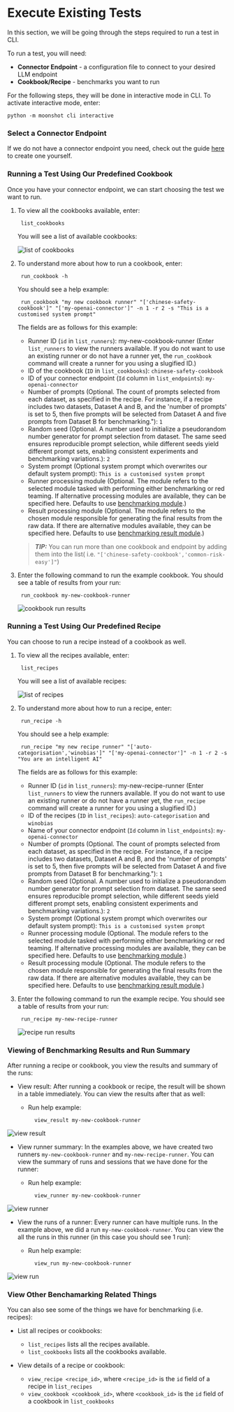 # Execute Existing Tests
In this section, we will be going through the steps required to run a test in CLI.

To run a test, you will need:

- **Connector Endpoint** - a configuration file to connect to your desired LLM endpoint
- **Cookbook/Recipe** - benchmarks you want to run

For the following steps, they will be done in interactive mode in CLI. To activate interactive mode, enter: 


    python -m moonshot cli interactive

### Select a Connector Endpoint
If we do not have a connector endpoint you need, check out the guide [here](connecting_endpoints.md) to create one yourself.


### Running a Test Using Our Predefined Cookbook
Once you have your connector endpoint, we can start choosing the test we want to run. 

1. To view all the cookbooks available, enter:

        list_cookbooks 
    
    You will see a list of available cookbooks:

    ![list of cookbooks](cli_images/cookbooks.png)

2. To understand more about how to run a cookbook, enter:

        run_cookbook -h


    You should see a help example:
        
        run_cookbook "my new cookbook runner" "['chinese-safety-cookbook']" "['my-openai-connector']" -n 1 -r 2 -s "This is a customised system prompt"
    
    The fields are as follows for this example:

    - Runner ID (`id` in `list_runners`): my-new-cookbook-runner (Enter `list_runners` to view the runners available. If you do not want to use an existing runner or do not have a runner yet, the `run_cookbook` command will create a runner for you using a slugified ID.)
    - ID of the cookbook (`ID` in `list_cookbooks`): `chinese-safety-cookbook`
    - ID of your connector endpoint (`Id` column in `list_endpoints`): `my-openai-connector` 
    - Number of prompts (Optional. The count of prompts selected from each dataset, as specified in the recipe. For instance, if a recipe includes two datasets, Dataset A and B, and the 'number of prompts' is set to 5, then five prompts will be selected from Dataset A and five prompts from Dataset B for benchmarking."): `1`
    - Random seed (Optional. A number used to initialize a pseudorandom number generator for prompt selection from dataset. The same seed ensures reproducible prompt selection, while different seeds yield different prompt sets, enabling consistent experiments and benchmarking variations.): `2`
    - System prompt (Optional system prompt which overwrites our default system prompt): `This is a customised system prompt`
    - Runner processing module (Optional. The module refers to the selected module tasked with performing either benchmarking or red teaming. If alternative processing modules are available, they can be specified here. Defaults to use [benchmarking module](https://github.com/aiverify-foundation/moonshot-data/blob/main/runners-modules/benchmarking.py).)
    - Result processing module (Optional. The module refers to the chosen module responsible for generating the final results from the raw data. If there are alternative modules available, they can be specified here. Defaults to use [benchmarking result module](https://github.com/aiverify-foundation/moonshot-data/blob/main/results-modules/benchmarking-result.py).)        

    > **_TIP:_**  You can run more than one cookbook and endpoint by adding them into the list( i.e. `"['chinese-safety-cookbook','common-risk-easy']"`)

3. Enter the following command to run the example cookbook. You should see a table of results from your run:

        run_cookbook my-new-cookbook-runner
        
    ![cookbook run results](cli_images/cookbook_run.png)


### Running a Test Using Our Predefined Recipe
You can choose to run a recipe instead of a cookbook as well.

1. To view all the recipes available, enter:

        list_recipes
    
    You will see a list of available recipes:

    ![list of recipes](cli_images/recipes.png)


2. To understand more about how to run a recipe, enter:

        run_recipe -h

    You should see a help example:
    
        run_recipe "my new recipe runner" "['auto-categorisation','winobias']" "['my-openai-connector']" -n 1 -r 2 -s "You are an intelligent AI"

    The fields are as follows for this example:

    - Runner ID (`id` in `list_runners`): my-new-recipe-runner (Enter `list_runners` to view the runners available. If you do not want to use an existing runner or do not have a runner yet, the `run_recipe` command will create a runner for you using a slugified ID.)
    - ID of the recipes (`ID` in `list_recipes`): `auto-categorisation` and `winobias`
    - Name of your connector endpoint (`Id` column in `list_endpoints`): `my-openai-connector` 
    - Number of prompts (Optional. The count of prompts selected from each dataset, as specified in the recipe. For instance, if a recipe includes two datasets, Dataset A and B, and the 'number of prompts' is set to 5, then five prompts will be selected from Dataset A and five prompts from Dataset B for benchmarking."): `1` 
    - Random seed (Optional. A number used to initialize a pseudorandom number generator for prompt selection from dataset. The same seed ensures reproducible prompt selection, while different seeds yield different prompt sets, enabling consistent experiments and benchmarking variations.): `2`
    - System prompt (Optional system prompt which overwrites our default system prompt): `This is a customised system prompt`
    - Runner processing module (Optional. The module refers to the selected module tasked with performing either benchmarking or red teaming. If alternative processing modules are available, they can be specified here. Defaults to use [benchmarking module](https://github.com/aiverify-foundation/moonshot-data/blob/main/runners-modules/benchmarking.py).)
    - Result processing module (Optional. The module refers to the chosen module responsible for generating the final results from the raw data. If there are alternative modules available, they can be specified here. Defaults to use [benchmarking result module](https://github.com/aiverify-foundation/moonshot-data/blob/main/results-modules/benchmarking-result.py).)


3. Enter the following command to run the example recipe. You should see a table of results from your run:

        run_recipe my-new-recipe-runner
        

    ![recipe run results](cli_images/recipe_run.png)


### Viewing of Benchmarking Results and Run Summary
After running a recipe or cookbook, you view the results and summary of the runs:

- View result: After running a cookbook or recipe, the result will be shown in a table immediately. You can view the results after that as well:
    - Run help example: 
        
            view_result my-new-cookbook-runner

![view result](cli_images/view_result.png)    

- View runner summary: In the examples above, we have created two runners `my-new-cookbook-runner` and `my-new-recipe-runner`. You can view the summary of runs and sessions that we have done for the runner:
    - Run help example: 
    
            view_runner my-new-cookbook-runner

![view runner](cli_images/view_runner.png)

- View the runs of a runner: Every runner can have multiple runs. In the example above, we did a run `my-new-cookbook-runner`. You can view the all the runs in this runner (in this case you should see 1 run):
    - Run help example: 
    
            view_run my-new-cookbook-runner

![view run](cli_images/view_run.png)


### View Other Benchamarking Related Things
You can also see some of the things we have for benchmarking (i.e. recipes):

- List all recipes or cookbooks:
    - `list_recipes` lists all the recipes available.
    - `list_cookbooks` lists all the cookbooks available.

-  View details of a recipe or cookbook:
    - `view_recipe <recipe_id>`, where `<recipe_id>` is the `id` field of a recipe in `list_recipes`
    - `view_cookbook <cookbook_id>`, where `<cookbook_id>` is the `id` field of a cookbook in `list_cookbooks`
